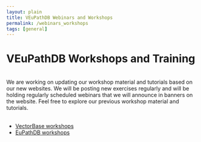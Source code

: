```yaml
---
layout: plain
title: VEuPathDB Webinars and Workshops 
permalink: /webinars_workshops
tags: [general]
---
```

<h1 id="resources">VEuPathDB Workshops and Training</h1>

<div class="static-content">

<br>
We are working on updating our workshop material and tutorials based on our new websites.  We will be posting new exercises regularly and will be holding regularly scheduled webinars that we will announce in banners on the website.  Feel free to explore our previous workshop material and tutorials.
<br><br>
<ul>
<li><a href="https://www.vectorbase.org/tutorials" target="_blank">VectorBase workshops</a></li>
<li><a href="https://workshop.eupathdb.org" target="_blank">EuPathDB workshops</a></li>
</ul>
<br><br>
<!-- <div id="clinepi-tutorials">
  <details open>
    <summary class="h2">Webinars</summary>
    <ul>
      {% for item in site.data.veupathdb_webinars_workshops %}
      {% if item.type == "webinar" %}
      <li id="{{ item.uid }}">
        <a target="_blank" href="/documents/tutorials/{{ item.fileName }}" title="{{ item.date  }} - {{ item.description  }}">
          <i class="fa fa-file-pdf-o"></i>{{ item.title }}</a></li>
      {% endif %}
      {% unless forloop.last %}{% endunless %}{% endfor %}
    </ul>
  </details>
</div>

<!-- <div id="clinepi-videos">
  <details open>
    <summary class="h2">Video Tutorials</summary>
    <ul>
      {% for item in site.data.veupathdb_webinars_workshops %}
      {% if item.type == "video" %}
      <li id="{{ item.uid }}">
        <a target="_blank" href="{{ item.fileName }}" title="{{ item.date  }} - {{ item.description  }}">
          <i class="fa fa-youtube-play"></i>{{ item.title }}</a></li>
      {% endif %}
      {% unless forloop.last %}{% endunless %}{% endfor %}
    </ul>
  </details>
</div>

<div id="clinepi-exercises">
  <details>
    <summary class="h2">Workshops</summary>
    <ul>
      {% for item in site.data.veupathdb_webinars_workshops %}
      {% if item.type == "workshop" %}
      <li id="{{ item.uid }}">
        <a target="_blank" href="/documents/workshop_exercises/{{ item.fileName }}" title="{{ item.date  }} - {{ item.description  }}">
          <i class="fa fa-file-pdf-o"></i>{{ item.title }}</a></li>
      {% endif %}
      {% unless forloop.last %}{% endunless %}{% endfor %}
    </ul>
  </details>
</div>
-->

</div>
